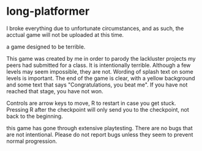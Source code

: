 # long-platformer

I broke everything due to unfortunate circumstances, and as such, the acctual game will not be uploaded at this time.


a game designed to be terrible.

This game was created by me in order to parody the lackluster projects my peers had submitted for a class. It is intentionally terrible. Although a few levels may seem impossible, they are not. Wording of splash text on some levels is important. The end of the game is clear, with a yellow background and some text that says "Congratulations, you beat me". If you have not reached that stage, you have not won.

Controls are arrow keys to move, R to restart in case you get stuck. Pressing R after the checkpoint will only send you to the checkpoint, not back to the beginning.

this game has gone through extensive playtesting. There are no bugs that are not intentional. Please do not report bugs unless they seem to prevent normal progression.
